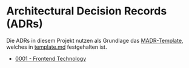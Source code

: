 # Architectural Decision Records (ADRs)

Die ADRs in diesem Projekt nutzen als Grundlage das [MADR-Template](https://adr.github.io/madr/), welches in [template.md](template.md) festgehalten ist.

- [0001 - Frontend Technology](0001-frontend-technology.md)
